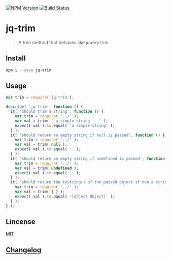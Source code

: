 [![NPM Version](http://img.shields.io/npm/v/jq-trim.svg?style=flat)](https://npmjs.org/package/jq-trim)
[![Build Status](http://img.shields.io/travis/royriojas/jq-trim.svg?style=flat)](https://travis-ci.org/royriojas/jq-trim)

# jq-trim
> A trim method that behaves like jquery.trim

## Install

```bash
npm i --save jq-trim
```

## Usage

```javascript
var trim = require('jq-trim');

describe( 'jq-trim', function () {
  it( 'should trim a string', function () {
    var trim = require( '../' );
    var val = trim( ' a simple string    ' );
    expect( val ).to.equal( 'a simple string' );
  } );
  it( 'should return an empty string if null is passed', function () {
    var trim = require( '../' );
    var val = trim( null );
    expect( val ).to.equal( '' );
  } );
  it( 'should return an empty string if undefined is passed', function () {
    var trim = require( '../' );
    var val = trim( undefined );
    expect( val ).to.equal( '' );
  } );
  it( 'should return the toString() of the passed object if non a string', function () {
    var trim = require( '../' );
    var val = trim( { } );
    expect( val ).to.equal( '[object Object]' );
  } );
} );
```

## Lincense

[MIT](./LICENSE)

## [Changelog](./changelog.md)
